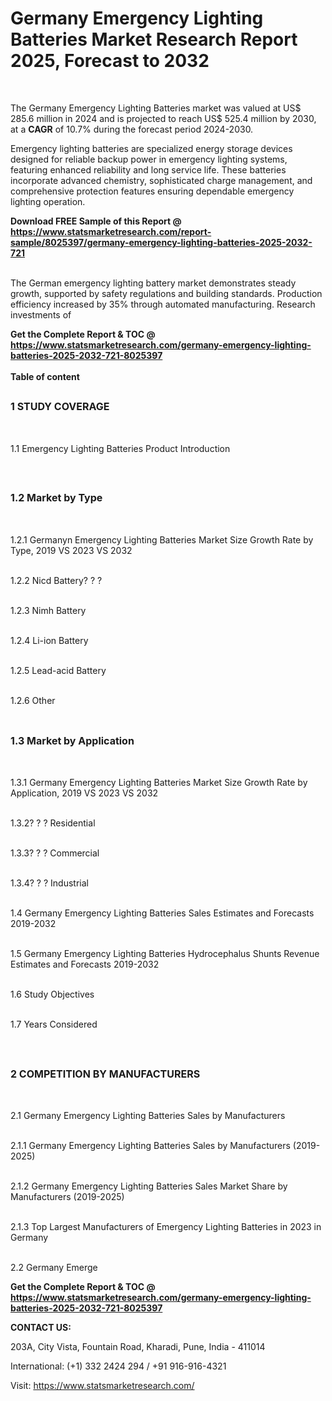 <h1>Germany Emergency Lighting Batteries Market Research Report 2025, Forecast to 2032</h1><br/><p>The Germany Emergency Lighting Batteries market was valued at US$ 285.6 million in 2024 and is projected to reach US$ 525.4 million by 2030, at a <strong>CAGR</strong> of 10.7% during the forecast period 2024-2030.</p><p>
 
 Emergency lighting batteries are specialized energy storage devices designed for reliable backup power in emergency lighting systems, featuring enhanced reliability and long service life. These batteries incorporate advanced chemistry, sophisticated charge management, and comprehensive protection features ensuring dependable emergency lighting operation.</p><div><b>Download FREE Sample of this Report @ <a href="https://www.statsmarketresearch.com/download-free-sample/8025397/germany-emergency-lighting-batteries-2025-2032-721">https://www.statsmarketresearch.com/report-sample/8025397/germany-emergency-lighting-batteries-2025-2032-721</a></b></div><br><p>
 
 The German emergency lighting battery market demonstrates steady growth, supported by safety regulations and building standards. Production efficiency increased by 35% through automated manufacturing. Research investments of</p><div><b>Get the Complete Report & TOC @ <a href="https://www.statsmarketresearch.com/germany-emergency-lighting-batteries-2025-2032-721-8025397">https://www.statsmarketresearch.com/germany-emergency-lighting-batteries-2025-2032-721-8025397</a></b></div><br><b>Table of content</b><p><h2><span style="font-size:16px"><strong>1 STUDY COVERAGE</strong></span></h2><br />
 
 <p>1.1 Emergency Lighting Batteries Product Introduction</p><br />
 
 <h2><span style="font-size:16px"><strong>1.2 Market by Type</strong></span></h2><br />
 
 <p>1.2.1 Germanyn Emergency Lighting Batteries Market Size Growth Rate by Type, 2019 VS 2023 VS 2032<br /><br />
 
 1.2.2 Nicd Battery? ? ? <br /><br />
 
 1.2.3 Nimh Battery<br /><br />
 
 1.2.4 Li-ion Battery<br /><br />
 
 1.2.5 Lead-acid Battery<br /><br />
 
 1.2.6 Other<br /><br />
 
 <h2><span style="font-size:16px"><strong>1.3 Market by Application</strong></span></h2><br />
 
 <p>1.3.1 Germany Emergency Lighting Batteries Market Size Growth Rate by Application, 2019 VS 2023 VS 2032<br /><br />
 
 1.3.2? ? ? Residential<br /><br />
 
 1.3.3? ? ? Commercial<br /><br />
 
 1.3.4? ? ? Industrial<br /><br />
 
 1.4 Germany Emergency Lighting Batteries Sales Estimates and Forecasts 2019-2032<br /><br />
 
 1.5 Germany Emergency Lighting Batteries Hydrocephalus Shunts Revenue Estimates and Forecasts 2019-2032<br /><br />
 
 1.6 Study Objectives<br /><br />
 
 1.7 Years Considered</p><br />
 
 <h2><span style="font-size:16px"><strong>2 COMPETITION BY MANUFACTURERS</strong></span></h2><br />
 
 <p>2.1 Germany Emergency Lighting Batteries Sales by Manufacturers<br /><br />
 
 2.1.1 Germany Emergency Lighting Batteries Sales by Manufacturers (2019-2025)<br /><br />
 
 2.1.2 Germany Emergency Lighting Batteries Sales Market Share by Manufacturers (2019-2025)<br /><br />
 
 2.1.3 Top Largest Manufacturers of Emergency Lighting Batteries in 2023 in Germany<br /><br />
 
 2.2 Germany Emerge<br><div><b>Get the Complete Report & TOC @ <a href="https://www.statsmarketresearch.com/germany-emergency-lighting-batteries-2025-2032-721-8025397">https://www.statsmarketresearch.com/germany-emergency-lighting-batteries-2025-2032-721-8025397</a></b></div></p>
 
 <b>CONTACT US:</b><br>
 
 203A, City Vista, Fountain Road, Kharadi, Pune, India - 411014 <br>
 
 International: (+1) 332 2424 294 / +91 916-916-4321<br>
 
 Visit: <a href="https://www.statsmarketresearch.com/">https://www.statsmarketresearch.com/</a>
 
 <br>